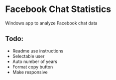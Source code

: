 # Facebook Chat Statistics

Windows app to analyze Facebook chat data

## Todo:

- Readme use instructions
- Selectable user
- Auto number of years
- Format copy button
- Make responsive


